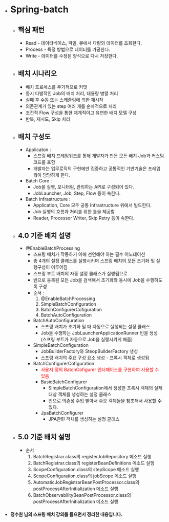 + # Spring-batch
  + ## 핵심 패턴
    + Read - 데이터베이스, 파일, 큐에서 다량의 데이터를 조회한다.
    + Process - 특정 방법으로 데이터를 가공한다.
    + Write - 데이터를 수정된 양식으로 다시 저장한다.
  + ## 배치 시나리오
    + 배치 프로세스를 주기적으로 커밋
    + 동시 다발적인 Job의 배치 처리, 대용량 병렬 처리
    + 실패 후 수동 또는 스케줄링에 의한 재시작
    + 의존관계가 있는 step 여러 개를 순차적으로 처리
    + 조건적 Flow 구성을 통한 체계적이고 유연한 배치 모델 구성
    + 반복, 재시도, Skip 처리
  + ## 배치 구성도
    + Applicaton :
      + 스프링 배치 프레임워크를 통해 개발자가 만든 모든 배치 Job과 커스텀 코드를 포함
      + 개발자는 업무로직의 구현에만 집중하고 공통적인 기반기술은 프레임웍이 담당하게 한다.
    + Batch Core :
      + Job을 실행, 모니터링, 관리하는 API로 구성되어 있다.
      + JobLauncher, Job, Step, Flow 등이 속한다.
    + Batch Infrastructure :
      + Application, Core 모두 공통 Infrastructure 위에서 빌드한다.
      + Job 실행의 흐름과 처리를 위한 틀을 제공함
      + Reader, Processor Writer, Skip Retry 등이 속한다.
  + ## 4.0 기준 배치 설명
    + @EnableBatchProcessing
      + 스프링 배치가 작동하기 이해 선언해야 하는 필수 어노테이션
      + 총 4개의 설정 클래스를 실행시키며 스프링 배치의 모든 초기화 및 실행구성이 이루어짐
      + 스프링 부트 배치의 자동 설정 클래스가 실행됨으로
      + 빈으로 등록된 모든 Job을 검색해서 초기화와 동시에 Job을 수행하도록 구성
      + 순서 :
        1. @EnableBatchProcessing
        2. SimpleBatchConfiguration
        3. BatchConfigurerCofiguration
        4. BatchAutoConfiguration
      + BatchAutoConfiguration
        + 스프링 배치가 초기화 될 때 자동으로 실행되는 설정 클래스
        + Job을 수행하는 JobLauncherApplicationRunner 빈을 생성 (스프링 부트가 자동으로 Job을 실행시키게 해줌)
      + SimpleBatchConfiguration
        + JobBuilderFactory와 SteopBuilderFactory 생성
        + 스프링 배치의 주요 구성 요소 생성 - 프록시 객체로 생성됨
      + BatchConfigurerCofiguration
        + <span style="color:red">사용자 정의 BatchCofigurer 인터페이스를 구현하여 사용할 수 있음</span>
        + BasicBatchConfigurer
          + SimpleBatchConfiguration에서 생성한 프록시 객체의 실제 대상 객체를 생성하는 설정 클래스
          + 빈으로 의존성 주입 받아서 주요 객체들을 참조해서 사용할 수 있다.
        + JpaBatchConfigurer
          + JPA관련 객체를 생성하는 설정 클래스
  + ## 5.0 기준 배치 설명
    + 순서
      1. BatchRegistrar.class의 registerJobRepository 메소드 실행
      2. BatchRegistrar.class의 registerBeanDefinitions 메소드 실행
      3. ScopeConfiguration.class의 stepScope 메소드 실행
      4. ScopeConfiguration.class의 jobScope 메소드 실행
      5. AutomaticJobRegistrarBeanPostProcessor.class의 postProcessAfterInitialization 메소드 실행
      6. BatchObservabilityBeanPostProcessor.class의 postProcessAfterInitialization 메소드 실행

+ #### 정수원 님의 스프링 배치 강의를 들으면서 정리한 내용입니다.